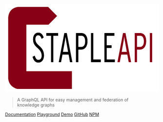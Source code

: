 <p align="center">
  <img src="staple-api-black-text.svg" style="max-width:100%">
</p>

> A GraphQL API for easy management and federation of <br> knowledge graphs

[Documentation](/home/) 
[Playground](http://playground.staple-api.org)
[Demo](http://demo.staple-api.org)
[GitHub](https://github.com/epistemik-co/staple-api) 
[NPM](https://www.npmjs.com/package/staple-api)
